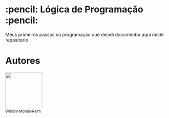 <h1>
 :pencil: Lógica de Programação :pencil:
</h1>

<p>Meus primeiros passos na programação que decidi documentar aqui neste repositorio</P>

# Autores

[<img src="https://avatars.githubusercontent.com/u/109436702?s=400&u=6e90d0545e845284288ed7802d93310d231fbf89&v=4" width=115><br><sub>William Morais Paim</sub>](https://github.com/willmpaim)
